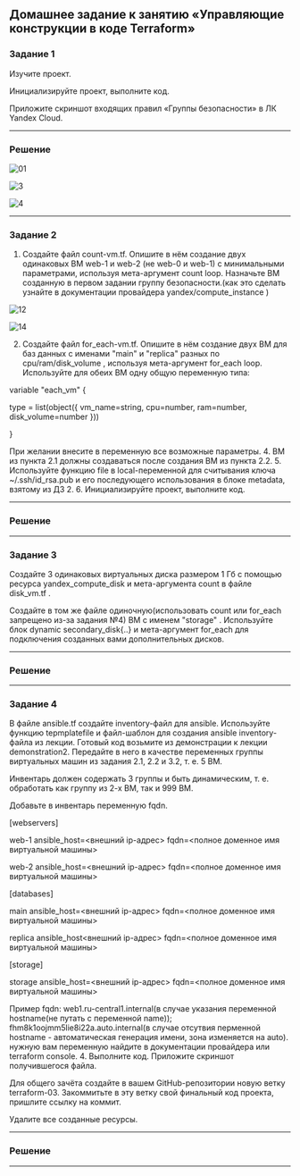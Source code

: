 ## Домашнее задание к занятию «Управляющие конструкции в коде Terraform»

### Задание 1

Изучите проект.

Инициализируйте проект, выполните код.

Приложите скриншот входящих правил «Группы безопасности» в ЛК Yandex Cloud.

-----
### Решение

![01](https://github.com/Ivan-Shkutov/ter-homeworks-03/blob/main/01.png)

![3](https://github.com/Ivan-Shkutov/ter-homeworks-03/blob/main/3.png)

![4](https://github.com/Ivan-Shkutov/ter-homeworks-03/blob/main/4.png)

-----




### Задание 2

1. Создайте файл count-vm.tf. Опишите в нём создание двух одинаковых ВМ web-1 и web-2 (не web-0 и web-1) с минимальными параметрами, используя мета-аргумент count loop. Назначьте ВМ созданную в первом задании группу безопасности.(как это сделать узнайте в документации 
провайдера yandex/compute_instance )

![12](https://github.com/Ivan-Shkutov/ter-homeworks-03/blob/main/12.png)

![14](https://github.com/Ivan-Shkutov/ter-homeworks-03/blob/main/14.png)






2. Создайте файл for_each-vm.tf. Опишите в нём создание двух ВМ для баз данных с именами "main" и "replica" разных по cpu/ram/disk_volume , используя мета-аргумент for_each loop. Используйте для обеих ВМ одну общую переменную типа:

variable "each_vm" {

  type = list(object({  vm_name=string, cpu=number, ram=number, disk_volume=number }))

}

При желании внесите в переменную все возможные параметры. 4. ВМ из пункта 2.1 должны создаваться после создания ВМ из пункта 2.2. 5. Используйте функцию file в local-переменной для считывания ключа ~/.ssh/id_rsa.pub и его последующего использования в блоке metadata, взятому из ДЗ 2. 6. Инициализируйте проект, выполните код.


-----
### Решение






-----

### Задание 3

Создайте 3 одинаковых виртуальных диска размером 1 Гб с помощью ресурса yandex_compute_disk и мета-аргумента count в файле disk_vm.tf .

Создайте в том же файле одиночную(использовать count или for_each запрещено из-за задания №4) ВМ c именем "storage" . Используйте блок dynamic secondary_disk{..} и мета-аргумент for_each для подключения созданных вами дополнительных дисков.


-----
### Решение

-----

### Задание 4

В файле ansible.tf создайте inventory-файл для ansible. Используйте функцию tepmplatefile и файл-шаблон для создания ansible inventory-файла из лекции. Готовый код возьмите из демонстрации к лекции demonstration2. Передайте в него в качестве переменных группы виртуальных машин из задания 2.1, 2.2 и 3.2, т. е. 5 ВМ.

Инвентарь должен содержать 3 группы и быть динамическим, т. е. обработать как группу из 2-х ВМ, так и 999 ВМ.

Добавьте в инвентарь переменную fqdn.

[webservers]

web-1 ansible_host=<внешний ip-адрес> fqdn=<полное доменное имя виртуальной машины>

web-2 ansible_host=<внешний ip-адрес> fqdn=<полное доменное имя виртуальной машины>

[databases]

main ansible_host=<внешний ip-адрес> fqdn=<полное доменное имя виртуальной машины>

replica ansible_host<внешний ip-адрес> fqdn=<полное доменное имя виртуальной машины>

[storage]

storage ansible_host=<внешний ip-адрес> fqdn=<полное доменное имя виртуальной машины>

Пример fqdn: web1.ru-central1.internal(в случае указания переменной hostname(не путать с переменной name)); fhm8k1oojmm5lie8i22a.auto.internal(в случае отсутвия перменной hostname - автоматическая генерация имени, зона изменяется на auto). нужную вам переменную найдите в документации провайдера или terraform console. 4. Выполните код. Приложите скриншот получившегося файла.

Для общего зачёта создайте в вашем GitHub-репозитории новую ветку terraform-03. Закоммитьте в эту ветку свой финальный код проекта, пришлите ссылку на коммит.

Удалите все созданные ресурсы.


-----
### Решение

-----
